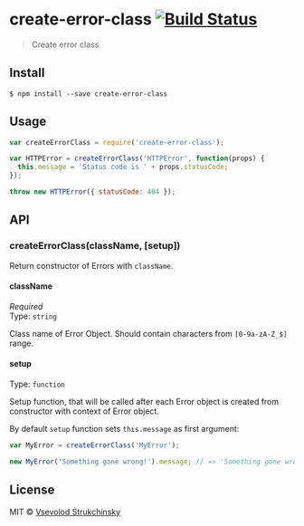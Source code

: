 # create-error-class [![Build Status](https://travis-ci.org/floatdrop/create-error-class.svg?branch=master)](https://travis-ci.org/floatdrop/create-error-class)

> Create error class

## Install

```
$ npm install --save create-error-class
```

## Usage

```js
var createErrorClass = require('create-error-class');

var HTTPError = createErrorClass('HTTPError', function(props) {
  this.message = 'Status code is ' + props.statusCode;
});

throw new HTTPError({ statusCode: 404 });
```

## API

### createErrorClass(className, [setup])

Return constructor of Errors with `className`.

#### className

_Required_  
Type: `string`

Class name of Error Object. Should contain characters from `[0-9a-zA-Z_$]` range.

#### setup

Type: `function`

Setup function, that will be called after each Error object is created from constructor with context of Error object.

By default `setup` function sets `this.message` as first argument:

```js
var MyError = createErrorClass('MyError');

new MyError('Something gone wrong!').message; // => 'Something gone wrong!'
```

## License

MIT © [Vsevolod Strukchinsky](http://github.com/floatdrop)
